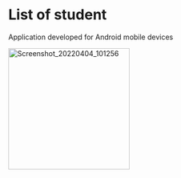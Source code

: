# List of student

Application developed for Android mobile devices

<img width="242" alt="Screenshot_20220404_101256" src="https://user-images.githubusercontent.com/94039553/161502770-fe6e5b84-a332-4219-b81b-2c8e7ec19485.png">

